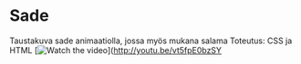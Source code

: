 # Sade
Taustakuva sade animaatiolla, jossa myös mukana salama
Toteutus: CSS ja HTML
[![Watch the video](https://raw.github.com/GabLeRoux/WebMole/master/ressources/WebMole_Youtube_Video.png)](http://youtu.be/vt5fpE0bzSY
